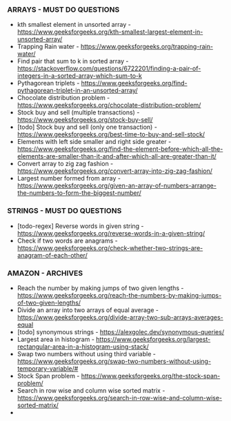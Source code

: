 ### ARRAYS - MUST DO QUESTIONS
* kth smallest element in unsorted array - https://www.geeksforgeeks.org/kth-smallest-largest-element-in-unsorted-array/
* Trapping Rain water - https://www.geeksforgeeks.org/trapping-rain-water/
* Find pair that sum to k in sorted array - https://stackoverflow.com/questions/6722201/finding-a-pair-of-integers-in-a-sorted-array-which-sum-to-k
* Pythagorean triplets - https://www.geeksforgeeks.org/find-pythagorean-triplet-in-an-unsorted-array/
* Chocolate distribution problem - https://www.geeksforgeeks.org/chocolate-distribution-problem/
* Stock buy and sell (multiple transactions) - https://www.geeksforgeeks.org/stock-buy-sell/
* [todo] Stock buy and sell (only one transaction) - https://www.geeksforgeeks.org/best-time-to-buy-and-sell-stock/
* Elements with left side smaller and right side greater - https://www.geeksforgeeks.org/find-the-element-before-which-all-the-elements-are-smaller-than-it-and-after-which-all-are-greater-than-it/
* Convert array to zig zag fashion - https://www.geeksforgeeks.org/convert-array-into-zig-zag-fashion/
* Largest number formed from array - https://www.geeksforgeeks.org/given-an-array-of-numbers-arrange-the-numbers-to-form-the-biggest-number/

### STRINGS - MUST DO QUESTIONS
* [todo-regex] Reverse words in given string - https://www.geeksforgeeks.org/reverse-words-in-a-given-string/
* Check if two words are anagrams - https://www.geeksforgeeks.org/check-whether-two-strings-are-anagram-of-each-other/

### AMAZON - ARCHIVES
* Reach the number by making jumps of two given lengths - https://www.geeksforgeeks.org/reach-the-numbers-by-making-jumps-of-two-given-lengths/
* Divide an array into two arrays of equal average - https://www.geeksforgeeks.org/divide-array-two-sub-arrays-averages-equal
* [todo] synonymous strings - https://alexgolec.dev/synonymous-queries/
* Largest area in histogram - https://www.geeksforgeeks.org/largest-rectangular-area-in-a-histogram-using-stack/
* Swap two numbers without using third variable - https://www.geeksforgeeks.org/swap-two-numbers-without-using-temporary-variable/#
* Stock Span problem - https://www.geeksforgeeks.org/the-stock-span-problem/
* Search in row wise and column wise sorted matrix - https://www.geeksforgeeks.org/search-in-row-wise-and-column-wise-sorted-matrix/
* 